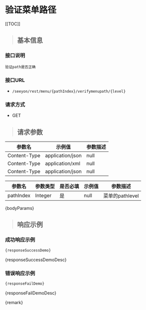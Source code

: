 # 验证菜单路径

[[TOC]]

>## 基本信息

### 接口说明
```text
验证path是否正确
```

### 接口URL

- `/seeyon/rest/menu/{pathIndex}/verifymenupath/{level}`

### 请求方式
- GET

>## 请求参数

参数名 | 示例值 | 参数描述 
 --- | --- | ---
Content-Type|application/json|null
Content-Type|application/xml|null
Content-Type|application/json|null




参数名 | 参数类型 | 是否必填 | 示例值 | 参数描述 
 ---| ---| --- | --- | --- 
pathIndex|Integer|是|null|菜单的pathlevel|Integer|是|null|[level] 层级数，默认为1层即首层

{bodyParams}

> ## 响应示例

### 成功响应示例
```javascript
{responseSuccessDemo}
```

{responseSuccessDemoDesc}

### 错误响应示例
```javascript
{responseFailDemo}
```

{responseFailDemoDesc}


{remark}